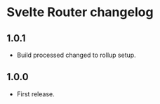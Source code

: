 # Svelte Router changelog

## 1.0.1

* Build processed changed to rollup setup.

## 1.0.0

* First release.
